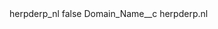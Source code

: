 <?xml version="1.0" encoding="UTF-8"?>
<CustomMetadata xmlns="http://soap.sforce.com/2006/04/metadata" xmlns:xsi="http://www.w3.org/2001/XMLSchema-instance" xmlns:xsd="http://www.w3.org/2001/XMLSchema">
    <label>herpderp_nl</label>
    <protected>false</protected>
    <values>
        <field>Domain_Name__c</field>
        <value xsi:type="xsd:string">herpderp.nl</value>
    </values>
</CustomMetadata>
